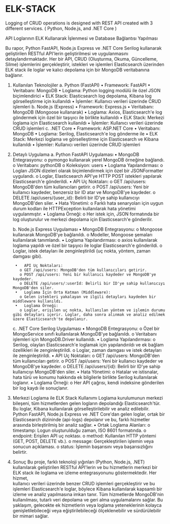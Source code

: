 # ELK-STACK
Logging of CRUD operations is designed with REST API created with 3 different services. ( Python, Node.js, and .NET Core )


API Loglarının ELK Kullanarak İşlenmesi ve Database Bağlantısı Yapılması


Bu rapor, Python FastAPI, Node.js Express ve .NET Core Serilog kullanarak geliştirilen RESTful API'lerin geliştirilmesi ve uygulanmasını detaylandırmaktadır. Her bir API, CRUD (Oluşturma, Okuma, Güncelleme, Silme) işlemlerini gerçekleştirir, istekleri ve işlemleri Elasticsearch üzerinden ELK stack ile loglar ve kalıcı depolama için bir MongoDB veritabanına bağlanır.

1. Kullanılan Teknolojiler
    a. Python (FastAPI)
        •	Framework: FastAPI
        •	Veritabanı: MongoDB
        •	Loglama: Python logging modülü ile özel JSON biçimlendirici
        •	ELK Stack: Elasticsearch log depolama, Kibana log görselleştirme için kullanıldı
        •	İşlemler: Kullanıcı verileri üzerinde CRUD işlemleri
     b. Node.js (Express)
        •	Framework: Express.js
        •	Veritabanı: MongoDB (Mongoose kullanarak)
        •	Loglama: Axios, Elasticsearch'e log göndermek için özel bir taşıyıcı ile birlikte kullanıldı
        •	ELK Stack: Merkezi loglama için Elasticsearch kullanıldı
        •	İşlemler: Kullanıcı verileri üzerinde CRUD işlemleri
     c. .NET Core
        •	Framework: ASP.NET Core
        •	Veritabanı: MongoDB
        •	Loglama: Serilog, Elasticsearch'e log gönderme ile
        •	ELK Stack: Merkezi loglama ve görselleştirme için Elasticsearch ve Kibana kullanıldı
        •	İşlemler: Kullanıcı verileri üzerinde CRUD işlemleri



2. Detaylı Uygulama
      a. Python FastAPI Uygulaması
        •	MongoDB Entegrasyonu:
          o	pymongo kullanarak yerel MongoDB örneğine bağlandı.
          o	Veritabanı: pythonDB
          o	Koleksiyon: users
        •	Loglama Yapılandırması:
          o	Logları JSON dizeleri olarak biçimlendirmek için özel bir JSONFormatter uygulandı.
          o	Loglar, Elasticsearch API'ye HTTP POST istekleri yapılarak Elasticsearch'e gönderildi.
        •	API Uç Noktaları:
          o	GET /api/users: MongoDB'den tüm kullanıcıları getirir.
          o	POST /api/users: Yeni bir kullanıcı kaydeder, benzersiz bir ID atar ve MongoDB'ye kaydeder.
          o	DELETE /api/users/{user_id}: Belirli bir ID'ye sahip kullanıcıyı MongoDB'den siler.
        •	Hata Yönetimi:
          o	Farklı hata senaryoları için uygun durum kodları ile HTTPException kullanılarak hata yönetimi uygulanmıştır.
        •	Loglama Örneği:
          o	Her istek için, JSON formatında bir log oluşturulur ve merkezi depolama için Elasticsearch'e gönderilir.


      b. Node.js Express Uygulaması
        •	MongoDB Entegrasyonu:
          o	Mongoose kullanarak MongoDB'ye bağlanıldı.
          o	Modeller, Mongoose şemaları kullanılarak tanımlandı.
        •	Loglama Yapılandırması:
          o	axios kullanılarak loglama yapıldı ve özel bir taşıyıcı ile loglar Elasticsearch'e gönderildi.
          o	Loglar, istek detayları ile zenginleştirildi (uç nokta, yöntem, zaman damgası gibi).

        •	API Uç Noktaları:
          o	GET /api/users: MongoDB'den tüm kullanıcıları getirir.
          o	POST /api/users: Yeni bir kullanıcı kaydeder ve MongoDB'ye kaydeder.
          o	DELETE /api/users/:userId: Belirli bir ID'ye sahip kullanıcıyı MongoDB'den siler.
        •	Loglama İçin Orta Katman (Middleware):
          o	Gelen istekleri yakalayan ve ilgili detayları kaydeden bir middleware kullanıldı.
        •	Loglama Örneği:
          o	Loglar, erişilen uç nokta, kullanılan yöntem ve işlemin durumu gibi detayları içerir. Loglar, daha sonra alınmak ve analiz edilmek üzere Elasticsearch'te depolanır.
   
      c. .NET Core Serilog Uygulaması
        •	MongoDB Entegrasyonu:
          o	Özel bir MongoService sınıfı kullanılarak MongoDB'ye bağlanıldı.
          o	Veritabanı işlemleri için MongoDB.Driver kullanıldı.
        •	Loglama Yapılandırması:
          o	Serilog, olayları Elasticsearch'e loglamak için yapılandırıldı ve ek bağlam özellikleri ile zenginleştirildi.
          o	Loglar, zaman damgası ve istek detayları ile zenginleştirildi.
        •	API Uç Noktaları:
          o	GET /api/users: MongoDB'den tüm kullanıcıları getirir.
          o	POST /api/users: Yeni bir kullanıcı kaydeder ve MongoDB'ye kaydeder.
          o	DELETE /api/users/{id}: Belirli bir ID'ye sahip kullanıcıyı MongoDB'den siler.
        •	Hata Yönetimi:
          o	Hatalar ve istisnalar, hata türü ve konumu hakkında ek bilgilerle birlikte Serilog kullanılarak loglanır.
        •	Loglama Örneği:
          o	Her API çağrısı, kendi indeksine gönderilen bir log kaydı ile sonuçlanır.


4. Merkezi Loglama ile ELK Stack Kullanımı
   Loglama kurulumunun merkezi bileşeni, tüm hizmetlerden gelen logların depolandığı Elasticsearch'tür. Bu loglar, Kibana kullanılarak görselleştirilebilir ve analiz edilebilir. Python FastAPI, Node.js Express ve .NET       Core'dan gelen loglar, ortak bir Elasticsearch dizininde (api-logs) depolanır ve bu, farklı hizmetler arasında birleştirilmiş bir analiz sağlar.
        •	Ortak Loglama Alanları:
          o	timestamp: Logun oluşturulduğu zaman, ISO 8601 formatında.
          o	endpoint: Erişilen API uç noktası.
          o	method: Kullanılan HTTP yöntemi (GET, POST, DELETE vb.).
          o	message: Gerçekleştirilen işlemin veya sonucun açıklaması.
          o	status: İşlemin başarısını veya başarısızlığını belirtir.



5. Sonuç
   Bu proje, farklı teknoloji yığınları (Python, Node.js, .NET) kullanılarak geliştirilen RESTful API'lerin ve bu hizmetlerin merkezi bir ELK stack ile loglama ve izleme entegrasyonunu göstermektedir. Her hizmet,       
   kullanıcı verileri üzerinde benzer CRUD işlemleri gerçekleştirir ve bu işlemleri Elasticsearch'e loglar, böylece Kibana kullanılarak kapsamlı bir izleme ve analiz yapılmasına imkan tanır. 
   Tüm hizmetlerde MongoDB'nin kullanılması, tutarlı veri depolama ve geri alma uygulamalarını sağlar. Bu yaklaşım, gelecekte ek hizmetlerin veya loglama yeteneklerinin kolayca genişletilebileceği veya
   eğiştirilebileceği ölçeklenebilir ve sürdürülebilir bir mimari sağlar.

